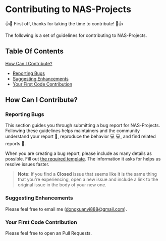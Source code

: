 # Contributing to NAS-Projects

:+1::tada: First off, thanks for taking the time to contribute! :tada::+1:

The following is a set of guidelines for contributing to NAS-Projects.

## Table Of Contents

[How Can I Contribute?](#how-can-i-contribute)
  * [Reporting Bugs](#reporting-bugs)
  * [Suggesting Enhancements](#suggesting-enhancements)
  * [Your First Code Contribution](#your-first-code-contribution)

## How Can I Contribute?

### Reporting Bugs

This section guides you through submitting a bug report for NAS-Projects.
Following these guidelines helps maintainers and the community understand your report :pencil:, reproduce the behavior :computer: :computer:, and find related reports :mag_right:.

When you are creating a bug report, please include as many details as possible.
Fill out [the required template](https://github.com/D-X-Y/NAS-Projects/blob/master/.github/ISSUE_TEMPLATE/bug-report.md). The information it asks for helps us resolve issues faster.

> **Note:** If you find a **Closed** issue that seems like it is the same thing that you're experiencing, open a new issue and include a link to the original issue in the body of your new one.

### Suggesting Enhancements

Please feel free to email me (dongxuanyi888@gmail.com).

### Your First Code Contribution

Please feel free to open an Pull Requests.
